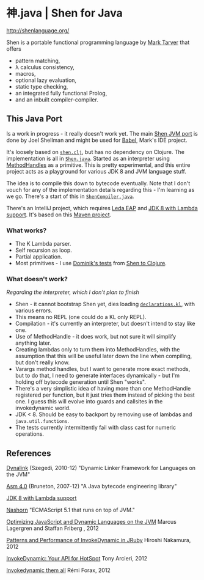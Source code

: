 # 神.java | Shen for Java

http://shenlanguage.org/

Shen is a portable functional programming language by [Mark Tarver](http://www.lambdassociates.org/) that offers

* pattern matching,
* λ calculus consistency,
* macros,
* optional lazy evaluation,
* static type checking,
* an integrated fully functional Prolog,
* and an inbuilt compiler-compiler.


## This Java Port

Is a work in progress - it really doesn't work yet. The main [Shen JVM port](https://www.assembla.com/code/shen-on-java/git/nodes) is done by Joel Shellman and might be used for [Babel](http://www.shenlanguage.org/babel/babel.htm), Mark's IDE project.

It's loosely based on [`shen.clj`](https://github.com/hraberg/shen.clj), but has no dependency on Clojure. The implementation is all in [`Shen.java`](https://github.com/hraberg/Shen.java/blob/master/src/shen/Shen.java).
Started as an interpreter using [MethodHandles](http://docs.oracle.com/javase/7/docs/api/java/lang/invoke/MethodHandle.html) as a primitive.
This is pretty experimental, and this entire project acts as a playground for various JDK 8 and JVM language stuff.

The idea is to compile this down to bytecode eventually. Note that I don't vouch for any of the implementation details regarding this - I'm learning as we go.
There's a start of this in [`ShenCompiler.java`](https://github.com/hraberg/Shen.java/blob/master/src/shen/ShenCompiler.java).

There's an IntelliJ project, which requires [Leda EAP](http://confluence.jetbrains.net/display/IDEADEV/IDEA+12+EAP) and [JDK 8 with Lambda support](http://jdk8.java.net/lambda/). It's based on this [Maven project](https://github.com/hraberg/Shen.java/blob/master/pom.xml).


### What works?

* The K Lambda parser.
* Self recursion as loop.
* Partial application.
* Most primitives - I use [Dominik's tests](https://github.com/hraberg/Shen.java/blob/master/test/shen/ShenTest.java) from [Shen to Clojure](http://code.google.com/p/shen-to-clojure/).


### What doesn't work?

*Regarding the interpreter, which I don't plan to finish*

* Shen - it cannot bootstrap Shen yet, dies loading [`declarations.kl`](https://github.com/hraberg/Shen.java/blob/master/shen/klambda/declarations.kl), with various errors.
* This means no REPL (one could do a KL only REPL).
* Compilation - it's currently an interpreter, but doesn't intend to stay like one.
* Use of MethodHandle - it does work, but not sure it will simplify anything later.
* Creating lambdas only to turn them into MethodHandles, with the assumption that this will be useful later down the line when compiling, but don't really know.
* Varargs method handles, but I want to generate more exact methods, but to do that, I need to generate interfaces dynamically - but I'm holding off bytecode generation until Shen "works".
* There's a very simplistic idea of having more than one MethodHandle registered per function, but it just tries them instead of picking the best one. I guess this will evolve into guards and callsites in the invokedynamic world.
* JDK < 8. Should be easy to backport by removing use of lambdas and `java.util.functions`.
* The tests currently intermittently fail with class cast for numeric operations.


## References

[Dynalink](https://github.com/szegedi/dynalink) (Szegedi, 2010-12) "Dynamic Linker Framework for Languages on the JVM"

[Asm 4.0](http://asm.ow2.org/index.html) (Bruneton, 2007-12) "A Java bytecode engineering library"

[JDK 8 with Lambda support](http://jdk8.java.net/lambda/)

[Nashorn](https://blogs.oracle.com/nashorn/entry/open_for_business) "ECMAScript 5.1 that runs on top of JVM."

[Optimizing JavaScript and Dynamic Languages on the JVM](http://www.oracle.com/javaone/lad-en/program/schedule/sessions/con5390-enok-1885659.pdf) Marcus Lagergren and Staffan Friberg
, 2012

[Patterns and Performance of InvokeDynamic in JRuby](http://bit.ly/jjug-indy-jruby-en) Hiroshi Nakamura, 2012

[InvokeDynamic: Your API for HotSpot](http://www.slideshare.net/boundaryinc/invoke-dynamic-your-api-to-hotspot) Tony Arcieri, 2012

[Invokedynamic them all](https://speakerdeck.com/forax/invokedynamic-them-all) Rémi Forax, 2012
